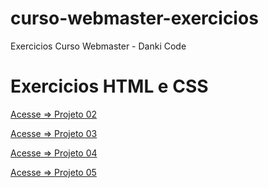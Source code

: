 # curso-webmaster-exercicios
 Exercicios Curso Webmaster - Danki Code

# Exercicios HTML e CSS

<p><a href="https://wandersonhrodrigues.github.io/curso-webmaster-exercicios/html_css/Projeto_02/">Acesse => Projeto 02<a></p>
<p><a href="https://wandersonhrodrigues.github.io/curso-webmaster-exercicios/html_css/Projeto_03/">Acesse => Projeto 03<a></p>
<p><a href="https://wandersonhrodrigues.github.io/curso-webmaster-exercicios/html_css/Projeto_04/">Acesse => Projeto 04<a></p>
<p><a href="https://wandersonhrodrigues.github.io/curso-webmaster-exercicios/html_css/Projeto_05/">Acesse => Projeto 05<a></p>